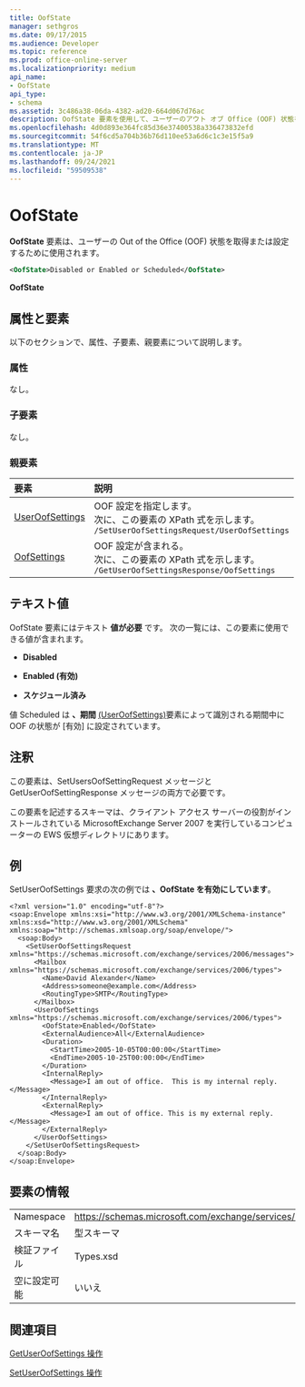 ```yaml
---
title: OofState
manager: sethgros
ms.date: 09/17/2015
ms.audience: Developer
ms.topic: reference
ms.prod: office-online-server
ms.localizationpriority: medium
api_name:
- OofState
api_type:
- schema
ms.assetid: 3c486a38-06da-4382-ad20-664d067d76ac
description: OofState 要素を使用して、ユーザーのアウト オブ Office (OOF) 状態を取得または設定します。
ms.openlocfilehash: 4d0d893e364fc85d36e37400538a336473832efd
ms.sourcegitcommit: 54f6cd5a704b36b76d110ee53a6d6c1c3e15f5a9
ms.translationtype: MT
ms.contentlocale: ja-JP
ms.lasthandoff: 09/24/2021
ms.locfileid: "59509538"
---
```

# <a name="oofstate"></a>OofState

**OofState** 要素は、ユーザーの Out of the Office (OOF) 状態を取得または設定するために使用されます。 
  
```xml
<OofState>Disabled or Enabled or Scheduled</OofState>
```

 **OofState**
## <a name="attributes-and-elements"></a>属性と要素

以下のセクションで、属性、子要素、親要素について説明します。
  
### <a name="attributes"></a>属性

なし。
  
### <a name="child-elements"></a>子要素

なし。
  
### <a name="parent-elements"></a>親要素

|**要素**|**説明**|
|:-----|:-----|
|[UserOofSettings](useroofsettings.md) <br/> |OOF 設定を指定します。  <br/> 次に、この要素の XPath 式を示します。  <br/>  `/SetUserOofSettingsRequest/UserOofSettings` <br/> |
|[OofSettings](oofsettings.md) <br/> |OOF 設定が含まれる。  <br/> 次に、この要素の XPath 式を示します。  <br/>  `/GetUserOofSettingsResponse/OofSettings` <br/> |
   
## <a name="text-value"></a>テキスト値

OofState 要素にはテキスト **値が必要** です。 次の一覧には、この要素に使用できる値が含まれます。 
  
- **Disabled**
    
- **Enabled (有効)**
    
- **スケジュール済み**
    
値 Scheduled は **、期間** [(UserOofSettings)](duration-useroofsettings.md)要素によって識別される期間中に OOF の状態が [有効] に設定されています。  
  
## <a name="remarks"></a>注釈

この要素は、SetUsersOofSettingRequest メッセージと GetUserOofSettingResponse メッセージの両方で必要です。
  
この要素を記述するスキーマは、クライアント アクセス サーバーの役割がインストールされている MicrosoftExchange Server 2007 を実行しているコンピューターの EWS 仮想ディレクトリにあります。
  
## <a name="example"></a>例

SetUserOofSettings 要求の次の例では **、OofState を有効にしています**。
  
```
<?xml version="1.0" encoding="utf-8"?>
<soap:Envelope xmlns:xsi="http://www.w3.org/2001/XMLSchema-instance" xmlns:xsd="http://www.w3.org/2001/XMLSchema" xmlns:soap="http://schemas.xmlsoap.org/soap/envelope/">
  <soap:Body>
    <SetUserOofSettingsRequest xmlns="https://schemas.microsoft.com/exchange/services/2006/messages">
      <Mailbox xmlns="https://schemas.microsoft.com/exchange/services/2006/types">
        <Name>David Alexander</Name>
        <Address>someone@example.com</Address>
        <RoutingType>SMTP</RoutingType>
      </Mailbox>
      <UserOofSettings xmlns="https://schemas.microsoft.com/exchange/services/2006/types">
        <OofState>Enabled</OofState>
        <ExternalAudience>All</ExternalAudience>
        <Duration>
          <StartTime>2005-10-05T00:00:00</StartTime>
          <EndTime>2005-10-25T00:00:00</EndTime>
        </Duration>
        <InternalReply>
          <Message>I am out of office.  This is my internal reply.</Message>
        </InternalReply>
        <ExternalReply>
          <Message>I am out of office. This is my external reply.</Message>
        </ExternalReply>
      </UserOofSettings>
    </SetUserOofSettingsRequest>
  </soap:Body>
</soap:Envelope>
```

## <a name="element-information"></a>要素の情報

|||
|:-----|:-----|
|Namespace  <br/> |https://schemas.microsoft.com/exchange/services/2006/types  <br/> |
|スキーマ名  <br/> |型スキーマ  <br/> |
|検証ファイル  <br/> |Types.xsd  <br/> |
|空に設定可能  <br/> |いいえ  <br/> |
   
## <a name="see-also"></a>関連項目



[GetUserOofSettings 操作](getuseroofsettings-operation.md)
  
[SetUserOofSettings 操作](setuseroofsettings-operation.md)

